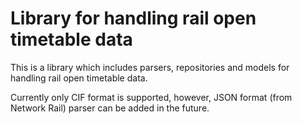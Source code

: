 # Library for handling rail open timetable data

This is a library which includes parsers, repositories and models for handling
rail open timetable data.

Currently only CIF format is supported, however, JSON format (from Network
Rail) parser can be added in the future.